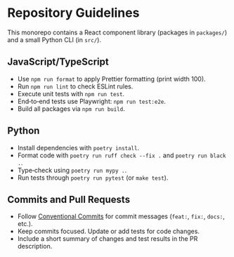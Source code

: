 # Repository Guidelines

This monorepo contains a React component library (packages in `packages/`) and a small Python CLI (in `src/`).

## JavaScript/TypeScript

- Use `npm run format` to apply Prettier formatting (print width 100).
- Run `npm run lint` to check ESLint rules.
- Execute unit tests with `npm run test`.
- End‑to‑end tests use Playwright: `npm run test:e2e`.
- Build all packages via `npm run build`.

## Python

- Install dependencies with `poetry install`.
- Format code with `poetry run ruff check --fix .` and `poetry run black .`.
- Type‑check using `poetry run mypy .`.
- Run tests through `poetry run pytest` (or `make test`).

## Commits and Pull Requests

- Follow [Conventional Commits](https://www.conventionalcommits.org/) for commit messages (`feat:`, `fix:`, `docs:`, etc.).
- Keep commits focused. Update or add tests for code changes.
- Include a short summary of changes and test results in the PR description.
